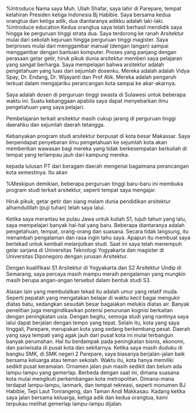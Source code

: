 

%Introduce
Nama saya Muh. Uliah Shafar, saya lahir di Parepare, tempat kelahiran Presiden ketiga Indonesia Bj Habibie. Saya bersama kedua orangtua dan ketiga adik, dua diantaranya adikku  adalah laki-laki.
%introduce education
Kedua orangtua saya telah berhasil mendidik saya hingga ke perguruan tinggi strata dua. Saya terdorong ke ranah Arsitektur mulai dari sekolah kejuruan hingga perguruan tinggi magister. Saya berproses mulai dari menggambar manual (dengan tangan) sampai menggambar dengan bantuan komputer.
Proses yang panjang dengan perasaan getar getir, hiruk pikuk dunia arsitektur memberi saya pelajaran yang sangat berharga.
Saya mempelajari bahwa arsitektur adalah pengetahuan yang luas dari sejumlah dosenku. Mereka adalah adalah Vidya Spay, Dr. Endang, Dr. Wijayanti dan Prof Atik. Mereka adalah pengaruh terkuat dalam mengajariku perancangan kota sampai ke akar-akarnya.


Saya adalah dosen di perguruan tinggi swasta di Sulawesi untuk beberapa waktu ini.
Suatu kebanggaan apabila saya dapat menyebarkan ilmu pengetahuan yang saya pelajari.

Pembelajaran terkait arsitektur masih cukup jarang di perguruan tinggi daerahku dan sejumlah daerah tetangga.

Kebanyakan program studi arsitektur berpusat di kota besar Makassar. Saya berpendapat penyebaran ilmu pengetahuan ke sejumlah kota akan memberikan wawasan bagi mereka yang tidak berkesempatan berkuliah di tempat yang terlampau jauh dari kampung mereka.

kepada lulusan PT dari beragam daerah mengenai bagaimana perancangan kota semestinya. Itu akan


%Meskipun demikian, beberapa perguruan tinggi baru-baru ini membuka program studi terkait arsitektur, seperti tempat saya mengajar.


Hiruk pikuk, getar getir dan siang malam dunia pendidikan arsitektur alhamdulillah (puji tuhan) telah saya lalui.

Ketika saya merantau ke pulau Jawa untuk kuliah S1, tujuh tahun yang lalu, saya mempelajari banyak hal-hal yang baru. Beberapa diantaranya adalah pengetahuan, tempat, orang-orang dan suasana. Secara tidak langsung, itu menambah pengalaman dan rasa ingin tahu saya. Apapun itu membuat saya bertekad untuk kembali melanjutkan studi. Saat ini saya telah menempuh gelar sarjana di Universitas Teknologi Yogyakarta dan magister di Universitas Diponegoro dengan jurusan Arsitektur.

Dengan kualifikasi S1 Arsitektur di Yogyakarta dan S2 Arsitektur Undip di Semarang, saya percaya masih mampu meraih pengalaman yang mungkin masih berupa angan-angan tersebut dalam bentuk studi S3.

Alasan lain yang membulatkan tekad itu adalah umur yang relatif muda. Seperti pepatah yang mengatakan belajar di waktu kecil bagai mengukir diatas batu, sedangkan sesudah besar bagaiakan melukis diatas air. Banyak penelitian juga mengindikasikan potensi penurunan kognisi berkaitan dengan peningkatan usia. Dengan begitu, semoga studi yang nantinya saya lalui dapat berjalan dengan tempo yang tepat.
Selain itu, kota yang saya tinggali, Parepare, merupakan kota yang sedang berkembang pesat. Daerah yang saya tempati yang agak jauh dari pusat kota ini mulai terbangun banyak perumahan. Hal itu berdampak pada peningkatan bisnis, ekonomi, dan pariwisata di pusat kota dan sekitarnya. Ketika saya masih duduku di bangku SMK, di SMK negeri 2 Parepare, saya biasanya berjalan-jalan baik bersama keluarga atau teman sekolah. Waktu itu, kota hanya memiliki sedikit pusat keramaian. Ornamen jalan pun masih sedikit dan belum ada lampu-lampu yang gemerlap.
Berbeda dengan saat ini, dimana suasana kota mulai mengikuti perkembangan kota metropolitan. Dimana-mana terdapat lampu-lampu, lanmark, dan tempat rekreasi, seperti monumen BJ Habibie, Tepi Laut Tonrangeng, dan Taman Andi Makkasau. Kadang ketika saya jalan bersama keluarga, ketiga adik dan kedua orangtua, kami terpukau melihat gemerlap lampu-lampu dijalan.
